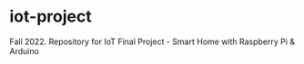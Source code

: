# iot-project
Fall 2022. Repository for IoT Final Project - Smart Home with Raspberry Pi &amp; Arduino
